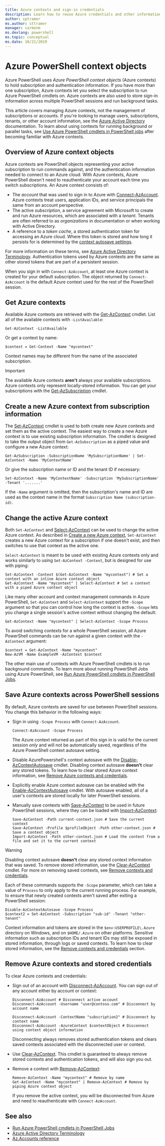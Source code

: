 ```yaml
---
title: Azure contexts and sign-in credentials
description: Learn how to reuse Azure credentials and other information across multiple PowerShell sessions.
author: sptramer
ms.author: sttramer
manager: carmonm
ms.devlang: powershell
ms.topic: conceptual
ms.date: 10/21/2019
---
```

# Azure PowerShell context objects

Azure PowerShell uses _Azure PowerShell context objects_ (Azure contexts) to hold subscription and authentication information. If you have more than one subscription, Azure contexts let you select the subscription to run Azure PowerShell cmdlets on. Azure contexts are also used to store sign-in information across multiple PowerShell sessions and run background tasks.

This article covers managing Azure contexts, not the management of subscriptions or accounts. If you're looking to manage users, subscriptions, tenants, or other account information, see the [Azure Active Directory](/azure/active-directory) documentation. To learn about using contexts for running background or parallel tasks, see [Use Azure PowerShell cmdlets in PowerShell jobs](using-psjobs.md) after becoming familiar with Azure contexts.

## Overview of Azure context objects

Azure contexts are PowerShell objects representing your active subscription to run commands against, and the authentication information needed to connect to an Azure cloud. With Azure contexts, Azure PowerShell doesn't need to reauthenticate your account each time you switch subscriptions. An Azure context consists of:

* The _account_ that was used to sign in to Azure with [Connect-AzAccount](/powershell/module/az.accounts/connect-azaccount). Azure contexts treat users, application IDs, and service principals the same from an account perspective.
* The active _subscription_, a service agreement with Microsoft to create and run Azure resources, which are associated with a _tenant_. Tenants are often referred to as _organizations_ in documentation or when working with Active Directory.
* A reference to a _token cache_, a stored authentication token for accessing an Azure cloud. Where this token is stored and how long it persists for is determined by the [context autosave settings](#save-azure-contexts-across-powershell-sessions).

For more information on these terms, see [Azure Active Directory Terminology](/azure/active-directory/fundamentals/active-directory-whatis#terminology). Authentication tokens used by Azure contexts are the same as other stored tokens that are part of a persistent session. 

When you sign in with `Connect-AzAccount`, at least one Azure context is created for your default subscription. The object returned by `Connect-AzAccount` is the default Azure context used for the rest of the PowerShell session.

## Get Azure contexts

Available Azure contexts are retrieved with the [Get-AzContext](/powershell/module/az.accounts/get-azcontext) cmdlet. List all of the available contexts with `-ListAvailable`:

```azurepowershell-interactive
Get-AzContext -ListAvailable
```

Or get a context by name:

```azurepowershell-interactive
$context = Get-Context -Name "mycontext"
```

Context names may be different from the name of the associated subscription.

> [!IMPORTANT]
> The available Azure contexts __aren't__ always your available subscriptions. Azure contexts only
> represent locally-stored information. You can get your subscriptions
> with the [Get-AzSubscription](/powershell/module/Az.Accounts/Get-AzSubscription?view=azps-1.8.0) cmdlet.

## Create a new Azure context from subscription information

The [Set-AzContext](/powershell/module/Az.Accounts/Set-AzContext?view=azps-1.8.0) cmdlet is used to both create new Azure contexts and set them as the active context.
The easiest way to create a new Azure context is to use existing subscription information. The cmdlet is designed to take the output object from `Get-AzSubscription` as
a piped value and configure a new Azure context:

```azurepowershell-interactive
Get-AzSubscription -SubscriptionName 'MySubscriptionName' | Set-AzContext -Name 'MyContextName'
```

Or give the subscription name or ID and the tenant ID if necessary:

```azurepowershell-interactive
Set-AzContext -Name 'MyContextName' -Subscription 'MySubscriptionName' -Tenant '.......'
```

If the `-Name` argument is omitted, then the subscription's name and ID are used as the context name in the format `Subscription Name (subscription-id)`.

## Change the active Azure context

Both `Set-AzContext` and [Select-AzContext](/powershell/module/az.accounts/set-azcontext?view=azps-1.8.0) can be used to change the active Azure context. As described in [Create a new Azure context](#create-a-new-azure-context-from-subscription-information), `Set-AzContext` creates a new Azure context for a subscription if one doesn't exist, and then switches to use that context as the active one.

`Select-AzContext` is meant to be used with existing Azure contexts only and works similarly to using `Set-AzContext -Context`, but is designed for use with piping:

```azurepowershell-interactive
Set-AzContext -Context $(Get-AzContext -Name "mycontext") # Set a context with an inline Azure context object
Get-AzContext -Name "mycontext" | Select-AzContext # Set a context with a piped Azure context object
```

Like many other account and context management commands in Azure PowerShell, `Set-AzContext` and `Select-AzContext` support the `-Scope` argument so that you can control how long the context is active. `-Scope` lets you change a single session's active context without changing the default:

```azurepowershell-interactive
Get-AzContext -Name "mycontext" | Select-AzContext -Scope Process
```

To avoid switching contexts for a whole PowerShell session, all Azure PowerShell commands can be run against a given context with the `-AzContext` argument:

```azurepowershell-interactive
$context = Get-AzContext -Name "mycontext"
New-AzVM -Name ExampleVM -AzContext $context
```

The other main use of contexts with Azure PowerShell cmdlets is to run background commands. To learn more about running PowerShell Jobs using Azure PowerShell, see [Run Azure PowerShell cmdlets in PowerShell Jobs](using-psjobs.md).

## Save Azure contexts across PowerShell sessions

By default, Azure contexts are saved for use between PowerShell sessions. You change this behavior in the
following ways:

* Sign in using `-Scope Process` with `Connect-AzAccount`.

  ```azurepowershell
  Connect-AzAccount -Scope Process
  ```

  The Azure context returned as part of this sign in is valid for the current session _only_ and will not
  be automatically saved, regardless of the Azure PowerShell context autosave setting.
* Disable AzurePowershell's context autosave with the [Disable-AzContextAutosave](/powershell/module/az.accounts/disable-azcontextautosave) cmdlet.
  Disabling context autosave __doesn't__ clear any stored tokens. To learn how to clear stored Azure context
  information, see [Remove Azure contexts and credentials](#remove-azure-contexts-and-stored-credentials).
* Explicitly enable Azure context autosave can be enabled with the [Enable-AzContextAutosave](/powershell/module/az.accounts/enable-azcontextautosave)
  cmdlet. With autosave enabled, all of a user's contexts are stored locally for later PowerShell sessions.
* Manually save contexts with [Save-AzContext](/powershell/module/az.accounts/save-azcontext) to be used in future PowerShell sessions, where they can be
  loaded with [Import-AzContext](/powershell/module/az.accounts/import-azcontext):

  ```azurepowershell
  Save-AzContext -Path current-context.json # Save the current context
  Save-AzContext -Profile $profileObject -Path other-context.json # Save a context object
  Import-AzContext -Path other-context.json # Load the context from a file and set it to the current context
  ```

> [!WARNING]
> Disabling context autosave __doesn't__ clear any stored context information that was saved. To remove stored information, use the
> [Clear-AzContext](/powershell/module/az.accounts/Clear-AzContext) cmdlet. For more on removing saved contexts, see
> [Remove contexts and credentials](#remove-azure-contexts-and-stored-credentials).

Each of these commands supports the `-Scope` parameter, which can take a value of `Process` to only apply
to the current running process. For example, to ensure that newly created contexts aren't saved after exiting a PowerShell session:

```azurepowershell-interactive
Disable-AzContextAutosave -Scope Process
$context2 = Set-AzContext -Subscription "sub-id" -Tenant "other-tenant"
```

Context information and tokens are stored in the `$env:USERPROFILE\.Azure` directory on Windows, and on `$HOME/.Azure`
on other platforms. Sensitive information such as subscription IDs and tenant IDs may still be exposed in
stored information, through logs or saved contexts. To learn how to clear stored information, see the
[Remove contexts and credentials](#remove-azure-contexts-and-stored-credentials) section.

## Remove Azure contexts and stored credentials

To clear Azure contexts and credentials:

* Sign out of an account with [Disconnect-AzAccount](/powershell/module/az.accounts/disconnect-azaccount).
  You can sign out of any account either by account or context:

  ```azurepowershell-interactive
  Disconnect-AzAccount # Disconnect active account 
  Disconnect-AzAccount -Username "user@contoso.com" # Disconnect by account name

  Disconnect-AzAccount -ContextName "subscription2" # Disconnect by context name
  Disconnect-AzAccount -AzureContext $contextObject # Disconnect using context object information
  ```

  Disconnecting always removes stored authentication tokens and clears saved contexts associated with the
  disconnected user or context.
* Use [Clear-AzContext](/powershell/module/az.accounts/Clear-AzContext). This cmdlet is guaranteed to
  always remove stored contexts and authentication tokens, and will also sign you out.
* Remove a context with [Remove-AzContext](/powershell/module/az.accounts/remove-azcontext):
  
  ```azurepowershell-interactive
  Remove-AzContext -Name "mycontext" # Remove by name
  Get-AzContext -Name "mycontext" | Remove-AzContext # Remove by piping Azure context object
  ```

  If you remove the active context, you will be disconnected from Azure and need to reauthenticate with
  `Connect-AzAccount`.

## See also

* [Run Azure PowerShell cmdlets in PowerShell Jobs](using-psjobs.md)
* [Azure Active Directory Terminology](/azure/active-directory/fundamentals/active-directory-whatis#terminology)
* [Az.Accounts reference](/powershell/module/az.accounts)
